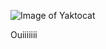 ![Image of Yaktocat](https://i.kym-cdn.com/entries/icons/facebook/000/021/557/conceit.jpg)

Ouiiiiiii
